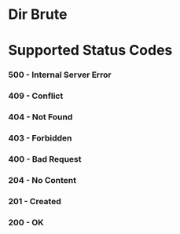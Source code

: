 # Dir Brute
# Supported Status Codes
### 500 - Internal Server Error
### 409 - Conflict
### 404 - Not Found
### 403 - Forbidden
### 400 - Bad Request
### 204 - No Content
### 201 - Created
### 200 - OK
